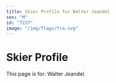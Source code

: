 ```yaml
---
title: Skier Profile for Walter Jeandel
sex: "M"
id: "7227"
image: "/img/flags/fra.svg" 
---
```


# Skier Profile

This page is for: Walter Jeandel.
    